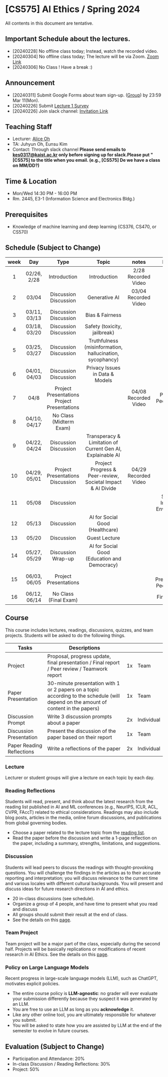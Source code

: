 # [CS575] AI Ethics / Spring 2024

All contents in this document are tentative.
## Important Schedule about the lectures.
* [20240228] No offline class today; Instead, watch the recorded video.
* [20240304] No offline class today; The lecture will be via Zoom. [Zoom Link](https://kaist.zoom.us/my/aliceatkaist)
* [20240306] No Class ! Have a break :) 
## Announcement
* [20240311] Submit Google Forms about team sign-up. ([Group](https://forms.gle/vSgkkBsX1LZ7PE3o8)) by 23:59 Mar 11(Mon).
* [20240226] Submit [Lecture 1 Survey](https://forms.gle/yTDHjoiphBSdQEwr8)
* [20240226] Join slack channel: [Invitation Link](https://join.slack.com/t/cs575-2023-spring/shared_invite/zt-1pzkxd0qs-IMcnopU~o4u4DpwzhcXIVw)

## Teaching Staff
* Lecturer: [Alice Oh](https://aliceoh9.github.io)
* TA: Juhyun Oh, Eunsu Kim
* Contact: Through slack channel
**Please send emails to kes0317@kaist.ac.kr only before signing up for slack.Please put "[CS575] to the title when you email. (e.g., [CS575] De we have a class on MM/DD?)**

## Time & Location
* Mon/Wed 14:30 PM - 16:00 PM
* Rm. 2445, E3-1 (Information Science and Electronics Bldg.)

## Prerequisites
* Knowledge of machine learning and deep learning (CS376, CS470, or CS570)

## Schedule (Subject to Change)

|  week |                    Day                    |                Type             |                      Topic                    |      notes     |           Project          |
|:-----:|:-----------------------------------------:|:-------------------------------:|:---------------------------------------------:|:--------------:|:--------------------------:|
|   1   | 02/26, 2/28                               | Introduction                    | Introduction                                   | 2/28 Recorded Video | |
|   2   | 03/04                                     | Discussion <br/> Discussion     | Generative AI |03/04 Recorded Video | |
|   3   | 03/11, 03/13                              | Discussion  <br/> Discussion    | Bias & Fairness | | |
|   4   | 03/18, 03/20                              | Discussion  <br/> Discussion    | Safety (toxicity, jailbreak)      | | |
|   5   | 03/25, 03/27                              | Discussion  <br/> Discussion    | Truthfulness (misinformation, hallucination, sycophancy)        | | |
|   6   | 04/01, 04/03                              | Discussion  <br/> Discussion    | Privacy Issues in Data & Models                             | | |
|   7   | 04/8                                      | Project Presentations <br/> Project Presentations | |04/08 Recorded Video | Proposal, Peer-review |
|   8   | 04/10, 04/17                              | No Class (Midterm Exam) | | | |
|   9   | 04/22, 04/24                              | Discussion  <br/> Discussion    | Transperacy & Limitation of Current Gen AI, Explainable AI | | |
|   10  | 04/29, 05/01                              | Project Presentations  <br/> Discussion    | Project Progress & Peer-review, Societal Impact & AI Divide |04/29 Recorded Video | |
|   11  | 05/08                                     | Discussion    | | | Societal Impact & Environment |
|   12  | 05/13                                     | Discussion     | AI for Social Good (Healthcare)| | |
|   13  | 05/20                                     | Discussion   | Guest Lecture  | | |
|   14  | 05/27, 05/29                              | Discussion     <br/> Wrap-up       |AI for Social Good (Education and Democracy)	| | |
|   15  | 06/03, 06/05                              | Project Presentations | | | Final Presentation, Peer-review|
|   16  | 06/12, 06/14                              | No Class (Final Exam)     |                           | | Final Report |

## Course
This course includes lectures, readings, discussions, quizzes, and team projects.
Students will be asked to do the following things.

| Tasks                     | Descriptions                                                                                                                                                 |             |            |
|---------------------------|--------------------------------------------------------------------------------------------------------------------------------------------------------------|-------------|------------|
| Project                   | Proposal, progress update, final presentation / Final report / Peer review / Teamwork report | 1x          | Team       |
| Paper Presentation        | 30-minute presentation with 1 or 2 papers on a topic according to the schedule (will depend on the amount of content in the papers) | 1x          | Team       |
| Discussion Prompt         | Write 3 discussion prompts about a paper                                                                                                | 2x          | Individual |
| Discussion Presentation   | Present the discussion of the paper based on their report                                                                                | 1x          | Team       |
| Paper Reading Reflections | Write a reflections of the paper                                                                                                          | 2x          | Individual |

### Lecture
Lecturer or student groups will give a lecture on each topic by each day.

### Reading Reflections
Students will read, present, and think about the latest research from the reading list published in AI and ML conferences (e.g., NeurIPS, ICLR, ACL, CVPR, FAccT) related to ethical considerations.
Readings may also include blog posts, articles in the media, online forum discussions, and publications from global governing bodies.
* Choose a paper related to the lecture topic from the [reading list](https://docs.google.com/spreadsheets/d/1xi2Z7hNtFZtil06slEcVAPT-QZEp4g-s/edit?usp=sharing&ouid=101739498740245968759&rtpof=true&sd=true).
* Read the paper before the discussion and write a 1-page reflection on the paper, including a summary, strengths, limitations, and suggestions.

### Discussion
Students will lead peers to discuss the readings with thought-provoking questions.
You will challenge the findings in the articles as to their accurate reporting and interpretation; you will discuss relevance to the current time and various locales with different cultural backgrounds.
You will present and discuss ideas for future research directions in AI and ethics.
* 20 in-class discussions (see schedule).
* Organize a group of 4 people, and have time to present what you read and discuss
* All groups should submit their result at the end of class.
* See the details on this [page](https://uilab-kaist.github.io/cs575-ethics-spring-2024/discussion).

### Team Project
Team project will be a major part of the class, especially during the second half.
Projects will be basically replications or modifications of recent research in AI Ethics.
See the details on this [page](https://uilab-kaist.github.io/cs575-ethics-spring-2024/project).

### Policy on Large Language Models
Recent progress in large-scale language models (LLM), such as ChatGPT, motivates explicit policies.
* The entire course policy is **LLM-agnostic**: no grader will ever evaluate your submission differently because they suspect it was generated by an LLM.
* You are free to use an LLM as long as you **acknowledge** it.
* Like any other online tool, you are ultimately responsible for whatever you submit.
* You will be asked to state how you are assisted by LLM at the end of the semester to evolve in future courses.

## Evaluation (Subject to Change)
* Participation and Attendance: 20%
* In-class Discussion / Reading Reflections: 30%
* Project: 50%
